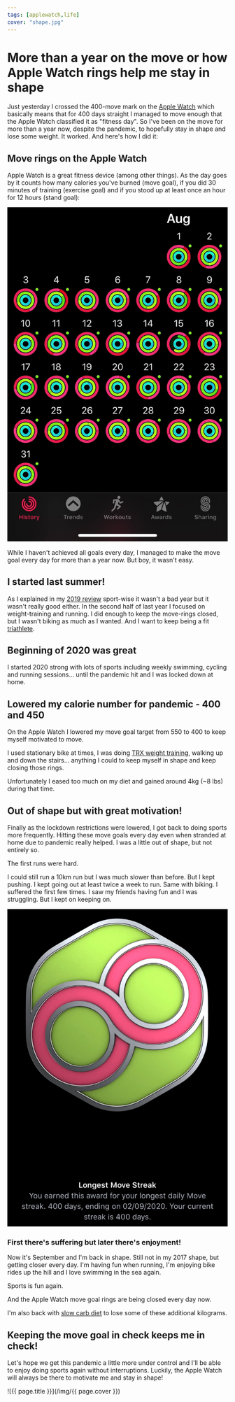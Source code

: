 ```yaml
---
tags: [applewatch,life]
cover: "shape.jpg"
---
```


# More than a year on the move or how Apple Watch rings help me stay in shape

Just yesterday I crossed the 400-move mark on the [Apple Watch](/applewatch) which basically means that for 400 days straight I managed to move enough that the Apple Watch classified it as "fitness day". So I've been on the move for more than a year now, despite the pandemic, to hopefully stay in shape and lose some weight. It worked. And here's how I did it:

<!--More-->

## Move rings on the Apple Watch

Apple Watch is a great fitness device (among other things). As the day goes by it counts how many calories you've burned (move goal), if you did 30 minutes of training (exercise goal) and if you stood up at least once an hour for 12 hours (stand goal):

![{{ page.title }} 2](/img/shape-2.jpg)

While I haven't achieved all goals every day, I managed to make the move goal every day for more than a year now. But boy, it wasn't easy.

## I started last summer!

As I explained in my [2019 review](/2019) sport-wise it wasn't a bad year but it wasn't really good either. In the second half of last year I focused on weight-training and running. I did enough to keep the move-rings closed, but I wasn't biking as much as I wanted. And I want to keep being a fit [triathlete](/tri11).

## Beginning of 2020 was great

I started 2020 strong with lots of sports including weekly swimming, cycling and running sessions... until the pandemic hit and I was locked down at home.

## Lowered my calorie number for pandemic - 400 and 450

On the Apple Watch I lowered my move goal target from 550 to 400 to keep myself motivated to move.

I used stationary bike at times, I was doing [TRX weight training](https://sliwinski.com/fitness-for-busy-professionals-productive-show-36/), walking up and down the stairs... anything I could to keep myself in shape and keep closing those rings.

Unfortunately I eased too much on my diet and gained around 4kg (~8 lbs) during that time.

## Out of shape but with great motivation!

Finally as the lockdown restrictions were lowered, I got back to doing sports more frequently. Hitting these move goals every day even when stranded at home due to pandemic really helped. I was a little out of shape, but not entirely so.

The first runs were hard.

I could still run a 10km run but I was much slower than before. But I kept pushing. I kept going out at least twice a week to run. Same with biking. I suffered the first few times. I saw my friends having fun and I was struggling. But I kept on keeping on.

![{{ page.title }} 3](/img/shape-3.jpg)

### First there's suffering but later there's enjoyment!

Now it's September and I'm back in shape. Still not in my 2017 shape, but getting closer every day. I'm having fun when running, I'm enjoying bike rides up the hill and I love swimming in the sea again.

Sports is fun again.

And the Apple Watch move goal rings are being closed every day now.

I'm also back with [slow carb diet](https://sliwinski.com/slow-carb-diet/) to lose some of these additional kilograms. 

## Keeping the move goal in check keeps me in check!

Let's hope we get this pandemic a little more under control  and I'll be able to enjoy doing sports again without interruptions. Luckily, the Apple Watch will always be there to motivate me and stay in shape!

![{{ page.title }}](/img/{{ page.cover }})

[n]: https://michael.gratis/nozbe